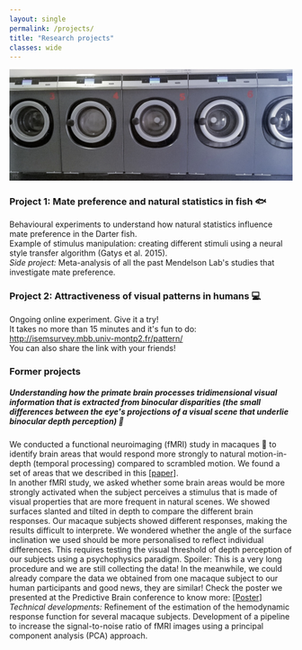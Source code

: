 ```yaml
---
layout: single
permalink: /projects/
title: "Research projects"
classes: wide
---
```


<img src="/assets/images/WashingMachines.jpg" alt="My projects"> 

### Project 1: Mate preference and natural statistics in fish 🐟
Behavioural experiments to understand how natural statistics influence mate preference in the Darter fish. <br>
Example of stimulus manipulation: creating different stimuli using a neural style transfer algorithm (Gatys et al. 2015).<br>
*Side project:* Meta-analysis of all the past Mendelson Lab's studies that investigate mate preference.

### Project 2: Attractiveness of visual patterns in humans 💻
Ongoing online experiment. Give it a try! <br>
It takes no more than 15 minutes and it's fun to do: http://isemsurvey.mbb.univ-montp2.fr/pattern/  <br>
You can also share the link with your friends!


### Former projects

##### Understanding how the primate brain processes tridimensional visual information that is extracted from binocular disparities (the small differences between the eye's projections of a visual scene that underlie binocular depth perception) 🧠
We conducted a functional neuroimaging (fMRI) study in macaques 🐒 to identify brain areas that would respond more strongly to natural motion-in-depth (temporal processing) compared to scrambled motion. We found a set of areas that we described in this <a href="https://academic.oup.com/cercor/article/30/8/4528/5811848"> [paper]</a>.<br>
In another fMRI study, we asked whether some brain areas would be more strongly activated when the subject perceives a stimulus that is made of visual properties that are more frequent in natural scenes. We showed surfaces slanted and tilted in depth to compare the different brain responses. Our macaque subjects showed different responses, making the results difficult to interprete. We wondered whether the angle of the surface inclination we used should be more personalised to reflect individual differences. This requires testing the visual threshold of depth perception of our subjects using a psychophysics paradigm. Spoiler: This is a very long procedure and we are still collecting the data! In the meanwhile, we could already compare the data we obtained from one macaque subject to our human participants and good news, they are similar! Check the poster we presented at the Predictive Brain conference to know more: <a href="/pdf/Poster_Marseille.pdf" target="_blank">[Poster]</a> <br>
*Technical developments:* Refinement of the estimation of the hemodynamic response function for several macaque subjects. Development of a pipeline to increase the signal-to-noise ratio of fMRI images using a principal component analysis (PCA) approach.  


